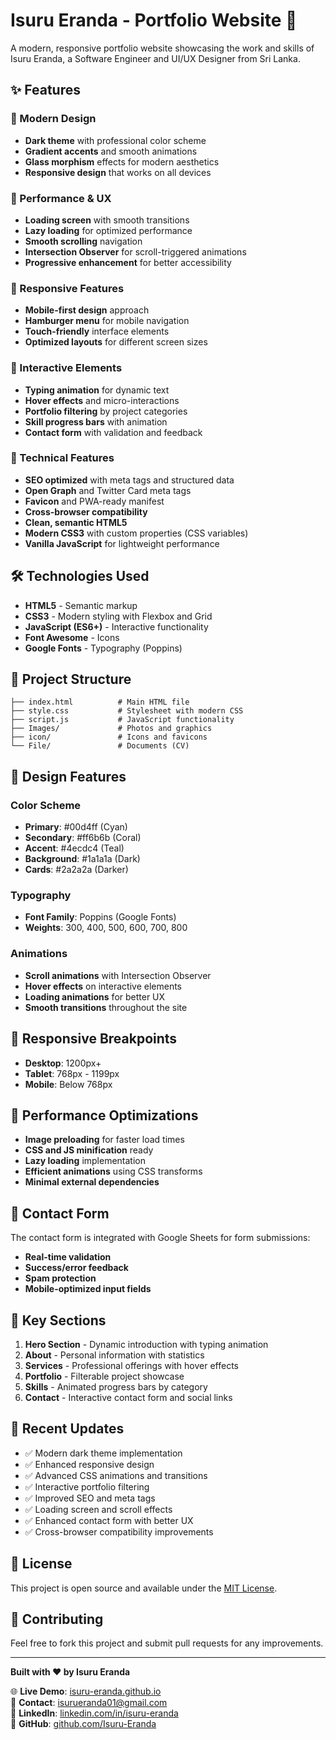 # Isuru Eranda - Portfolio Website 🚀

A modern, responsive portfolio website showcasing the work and skills of Isuru Eranda, a Software Engineer and UI/UX Designer from Sri Lanka.

## ✨ Features

### 🎨 Modern Design
- **Dark theme** with professional color scheme
- **Gradient accents** and smooth animations
- **Glass morphism** effects for modern aesthetics
- **Responsive design** that works on all devices

### 🚀 Performance & UX
- **Loading screen** with smooth transitions
- **Lazy loading** for optimized performance
- **Smooth scrolling** navigation
- **Intersection Observer** for scroll-triggered animations
- **Progressive enhancement** for better accessibility

### 📱 Responsive Features
- **Mobile-first design** approach
- **Hamburger menu** for mobile navigation
- **Touch-friendly** interface elements
- **Optimized layouts** for different screen sizes

### 🎯 Interactive Elements
- **Typing animation** for dynamic text
- **Hover effects** and micro-interactions
- **Portfolio filtering** by project categories
- **Skill progress bars** with animation
- **Contact form** with validation and feedback

### 🔧 Technical Features
- **SEO optimized** with meta tags and structured data
- **Open Graph** and Twitter Card meta tags
- **Favicon** and PWA-ready manifest
- **Cross-browser compatibility**
- **Clean, semantic HTML5**
- **Modern CSS3** with custom properties (CSS variables)
- **Vanilla JavaScript** for lightweight performance

## 🛠️ Technologies Used

- **HTML5** - Semantic markup
- **CSS3** - Modern styling with Flexbox and Grid
- **JavaScript (ES6+)** - Interactive functionality
- **Font Awesome** - Icons
- **Google Fonts** - Typography (Poppins)

## 📂 Project Structure

```
├── index.html          # Main HTML file
├── style.css           # Stylesheet with modern CSS
├── script.js           # JavaScript functionality
├── Images/             # Photos and graphics
├── icon/               # Icons and favicons
└── File/               # Documents (CV)
```

## 🎨 Design Features

### Color Scheme
- **Primary**: #00d4ff (Cyan)
- **Secondary**: #ff6b6b (Coral)
- **Accent**: #4ecdc4 (Teal)
- **Background**: #1a1a1a (Dark)
- **Cards**: #2a2a2a (Darker)

### Typography
- **Font Family**: Poppins (Google Fonts)
- **Weights**: 300, 400, 500, 600, 700, 800

### Animations
- **Scroll animations** with Intersection Observer
- **Hover effects** on interactive elements
- **Loading animations** for better UX
- **Smooth transitions** throughout the site

## 📱 Responsive Breakpoints

- **Desktop**: 1200px+
- **Tablet**: 768px - 1199px
- **Mobile**: Below 768px

## 🚀 Performance Optimizations

- **Image preloading** for faster load times
- **CSS and JS minification** ready
- **Lazy loading** implementation
- **Efficient animations** using CSS transforms
- **Minimal external dependencies**

## 📧 Contact Form

The contact form is integrated with Google Sheets for form submissions:
- **Real-time validation**
- **Success/error feedback**
- **Spam protection**
- **Mobile-optimized input fields**

## 🌟 Key Sections

1. **Hero Section** - Dynamic introduction with typing animation
2. **About** - Personal information with statistics
3. **Services** - Professional offerings with hover effects
4. **Portfolio** - Filterable project showcase
5. **Skills** - Animated progress bars by category
6. **Contact** - Interactive contact form and social links

## 🔄 Recent Updates

- ✅ Modern dark theme implementation
- ✅ Enhanced responsive design
- ✅ Advanced CSS animations and transitions
- ✅ Interactive portfolio filtering
- ✅ Improved SEO and meta tags
- ✅ Loading screen and scroll effects
- ✅ Enhanced contact form with better UX
- ✅ Cross-browser compatibility improvements

## 📄 License

This project is open source and available under the [MIT License](LICENSE).

## 🤝 Contributing

Feel free to fork this project and submit pull requests for any improvements.

---

**Built with ❤️ by Isuru Eranda**

🌐 **Live Demo**: [isuru-eranda.github.io](https://isuru-eranda.github.io)  
📧 **Contact**: isurueranda01@gmail.com  
💼 **LinkedIn**: [linkedin.com/in/isuru-eranda](https://linkedin.com/in/isuru-eranda)  
🐙 **GitHub**: [github.com/Isuru-Eranda](https://github.com/Isuru-Eranda)